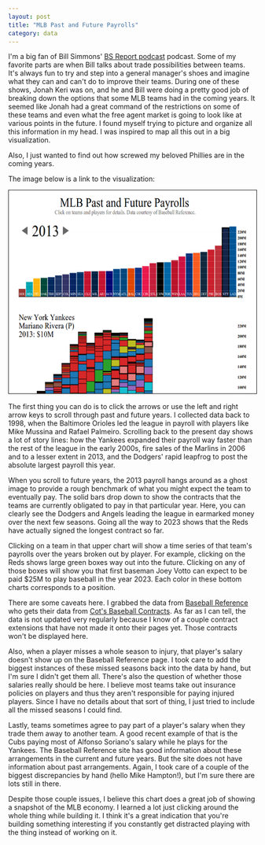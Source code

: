 ```yaml
---
layout: post
title: "MLB Past and Future Payrolls"
category: data
---
```


I'm a big fan of Bill Simmons' [BS Report
podcast](http://espn.go.com/espnradio/podcast/archive?id=2864045)
podcast. Some of my favorite parts are when Bill talks about trade
possibilities between teams. It's always fun to try and step into a
general manager's shoes and imagine what they can and can't do to
improve their teams. During one of these shows, Jonah Keri was on, and
he and Bill were doing a pretty good job of breaking down the options
that some MLB teams had in the coming years. It seemed like Jonah had
a great command of the restrictions on some of these teams and even
what the free agent market is going to look like at various points in
the future. I found myself trying to picture and organize all this
information in my head. I was inspired to map all this out in a big
visualization.

Also, I just wanted to find out how screwed my beloved Phillies are in
the coming years.

The image below is a link to the visualization:

<a href="/mlbpayrolls">
<img src="/images/mlbpayrolls_thumbnail.png"
     alt="MLB Payrolls Thumbnail"
     border="1" width="600" height="413">
</a>

The first thing you can do is to click the arrows or use the left and
right arrow keys to scroll through past and future years. I collected
data back to 1998, when the Baltimore Orioles led the league in
payroll with players like Mike Mussina and Rafael Palmeiro. Scrolling
back to the present day shows a lot of story lines: how the Yankees
expanded their payroll way faster than the rest of the league in the
early 2000s, fire sales of the Marlins in 2006 and to a lesser extent
in 2013, and the Dodgers' rapid leapfrog to post the absolute largest
payroll this year.

When you scroll to future years, the 2013 payroll hangs around as a
ghost image to provide a rough benchmark of what you might expect the
team to eventually pay. The solid bars drop down to show the contracts
that the teams are currently obligated to pay in that particular
year. Here, you can clearly see the Dodgers and Angels leading the
league in earmarked money over the next few seasons. Going all the way
to 2023 shows that the Reds have actually signed the longest contract
so far.

Clicking on a team in that upper chart will show a time series of that
team's payrolls over the years broken out by player. For example,
clicking on the Reds shows large green boxes way out into the
future. Clicking on any of those boxes will show you that first
baseman Joey Votto can expect to be paid $25M to play baseball in the
year 2023. Each color in these bottom charts corresponds to a
position.

There are some caveats here. I grabbed the data from [Baseball
Reference](http://www.baseball-reference.com/) who gets their data
from [Cot's Baseball
Contracts](http://www.baseballprospectus.com/compensation/cots/). As
far as I can tell, the data is not updated very regularly because I
know of a couple contract extensions that have not made it onto their
pages yet. Those contracts won't be displayed here.

Also, when a player misses a whole season to injury, that player's
salary doesn't show up on the Baseball Reference page. I took care to
add the biggest instances of these missed seasons back into the data
by hand, but I'm sure I didn't get them all. There's also the question
of whether those salaries really should be here. I believe most teams
take out insurance policies on players and thus they aren't
responsible for paying injured players. Since I have no details about
that sort of thing, I just tried to include all the missed seasons I
could find.

Lastly, teams sometimes agree to pay part of a player's salary when
they trade them away to another team. A good recent example of that is
the Cubs paying most of Alfonso Soriano's salary while he plays for
the Yankees. The Baseball Reference site has good information about
these arrangements in the current and future years. But the site does
not have information about past arrangements. Again, I took care of a
couple of the biggest discrepancies by hand (hello Mike Hampton!), but
I'm sure there are lots still in there.

Despite those couple issues, I believe this chart does a great job of
showing a snapshot of the MLB economy. I learned a lot just clicking
around the whole thing while building it. I think it's a great
indication that you're building something interesting if you
constantly get distracted playing with the thing instead of working on
it.
